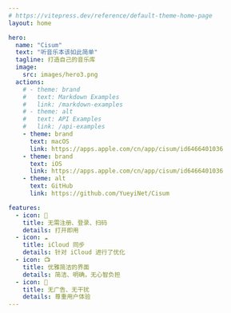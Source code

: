 ```yaml
---
# https://vitepress.dev/reference/default-theme-home-page
layout: home

hero:
  name: "Cisum"
  text: "听音乐本该如此简单"
  tagline: 打造自己的音乐库
  image: 
    src: images/hero3.png
  actions:
    # - theme: brand
    #   text: Markdown Examples
    #   link: /markdown-examples
    # - theme: alt
    #   text: API Examples
    #   link: /api-examples
    - theme: brand
      text: macOS
      link: https://apps.apple.com/cn/app/cisum/id6466401036
    - theme: brand
      text: iOS
      link: https://apps.apple.com/cn/app/cisum/id6466401036
    - theme: alt
      text: GitHub
      link: https://github.com/YueyiNet/Cisum

features:
  - icon: 🔕
    title: 无需注册、登录、扫码
    details: 打开即用
  - icon: ☁️
    title: iCloud 同步
    details: 针对 iCloud 进行了优化
  - icon: 📺
    title: 优雅简洁的界面
    details: 简洁、明确，无心智负担
  - icon: 🍵
    title: 无广告、无干扰
    details: 尊重用户体验
---
```


<div class="flex flex-col mt-12 justify-center items-center">
  <div class="w-3/4 shadow-2xl">
    <img src="/images/hero.png" class="" alt="">
  </div>
</div>
